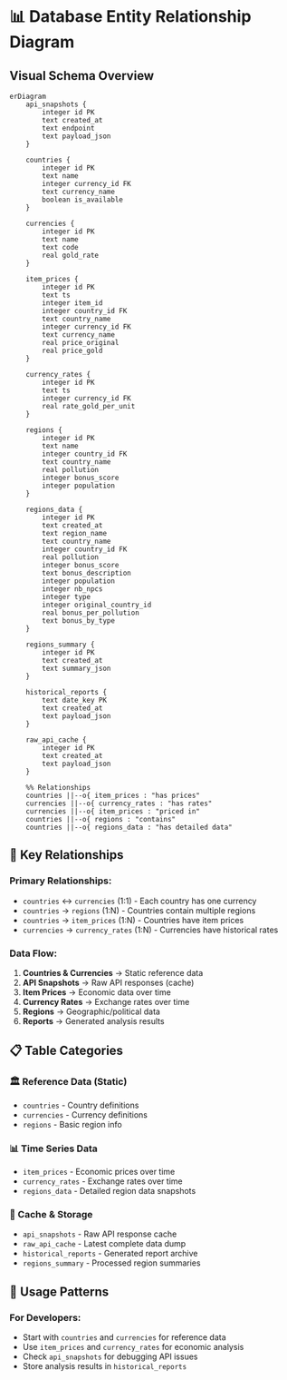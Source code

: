 # 📊 Database Entity Relationship Diagram

## Visual Schema Overview

```mermaid
erDiagram
    api_snapshots {
        integer id PK
        text created_at
        text endpoint
        text payload_json
    }
    
    countries {
        integer id PK
        text name
        integer currency_id FK
        text currency_name
        boolean is_available
    }
    
    currencies {
        integer id PK
        text name
        text code
        real gold_rate
    }
    
    item_prices {
        integer id PK
        text ts
        integer item_id
        integer country_id FK
        text country_name
        integer currency_id FK
        text currency_name
        real price_original
        real price_gold
    }
    
    currency_rates {
        integer id PK
        text ts
        integer currency_id FK
        real rate_gold_per_unit
    }
    
    regions {
        integer id PK
        text name
        integer country_id FK
        text country_name
        real pollution
        integer bonus_score
        integer population
    }
    
    regions_data {
        integer id PK
        text created_at
        text region_name
        text country_name
        integer country_id FK
        real pollution
        integer bonus_score
        text bonus_description
        integer population
        integer nb_npcs
        integer type
        integer original_country_id
        real bonus_per_pollution
        text bonus_by_type
    }
    
    regions_summary {
        integer id PK
        text created_at
        text summary_json
    }
    
    historical_reports {
        text date_key PK
        text created_at
        text payload_json
    }
    
    raw_api_cache {
        integer id PK
        text created_at
        text payload_json
    }

    %% Relationships
    countries ||--o{ item_prices : "has prices"
    currencies ||--o{ currency_rates : "has rates"
    currencies ||--o{ item_prices : "priced in"
    countries ||--o{ regions : "contains"
    countries ||--o{ regions_data : "has detailed data"
```

## 🔗 Key Relationships

### **Primary Relationships:**
- `countries` ↔ `currencies` (1:1) - Each country has one currency
- `countries` → `regions` (1:N) - Countries contain multiple regions  
- `countries` → `item_prices` (1:N) - Countries have item prices
- `currencies` → `currency_rates` (1:N) - Currencies have historical rates

### **Data Flow:**
1. **Countries & Currencies** → Static reference data
2. **API Snapshots** → Raw API responses (cache)
3. **Item Prices** → Economic data over time
4. **Currency Rates** → Exchange rates over time
5. **Regions** → Geographic/political data
6. **Reports** → Generated analysis results

## 📋 Table Categories

### **🏛️ Reference Data (Static)**
- `countries` - Country definitions
- `currencies` - Currency definitions  
- `regions` - Basic region info

### **📊 Time Series Data**
- `item_prices` - Economic prices over time
- `currency_rates` - Exchange rates over time
- `regions_data` - Detailed region data snapshots

### **💾 Cache & Storage**
- `api_snapshots` - Raw API response cache
- `raw_api_cache` - Latest complete data dump
- `historical_reports` - Generated report archive
- `regions_summary` - Processed region summaries

## 🎯 Usage Patterns

### **For Developers:**
- Start with `countries` and `currencies` for reference data
- Use `item_prices` and `currency_rates` for economic analysis
- Check `api_snapshots` for debugging API issues
- Store analysis results in `historical_reports`
